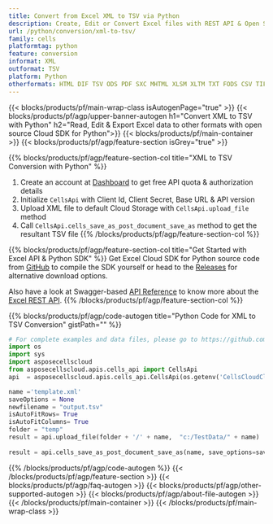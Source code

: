 ```yaml
---
title: Convert from Excel XML to TSV via Python 
description: Create, Edit or Convert Excel files with REST API & Open Source Python SDK
url: /python/conversion/xml-to-tsv/
family: cells
platformtag: python
feature: conversion
informat: XML
outformat: TSV
platform: Python
otherformats: HTML DIF TSV ODS PDF SXC MHTML XLSM XLTM TXT FODS CSV TIFF XLTX XLSB SVG 
---
```


{{< blocks/products/pf/main-wrap-class isAutogenPage="true" >}}
{{< blocks/products/pf/agp/upper-banner-autogen h1="Convert XML to TSV with Python" h2="Read, Edit & Export Excel data to other formats with open source Cloud SDK for Python">}}
{{< blocks/products/pf/main-container >}}
{{< blocks/products/pf/agp/feature-section isGrey="true" >}}

{{% blocks/products/pf/agp/feature-section-col title="XML to TSV Conversion with Python" %}}
1. Create an account at <a href="https://dashboard.aspose.cloud/">Dashboard</a> to get free API quota & authorization details
1. Initialize ```CellsApi``` with Client Id, Client Secret, Base URL & API version
1. Upload XML file to default Cloud Storage with ```CellsApi.upload_file``` method
1. Call ```CellsApi.cells_save_as_post_document_save_as``` method to get the resultant TSV file
{{% /blocks/products/pf/agp/feature-section-col %}}

{{% blocks/products/pf/agp/feature-section-col title="Get Started with Excel API & Python SDK" %}}
Get Excel Cloud SDK for Python source code from [GitHub](https://github.com/aspose-cells-cloud/aspose-cells-cloud-python) to compile the SDK yourself or head to the [Releases](https://releases.aspose.cloud/) for alternative download options. 

Also have a look at Swagger-based [API Reference](https://apireference.aspose.cloud/cells/) to know more about the [Excel REST API](https://products.aspose.cloud/cells/curl/).
{{% /blocks/products/pf/agp/feature-section-col %}}

{{% blocks/products/pf/agp/code-autogen title="Python Code for XML to TSV Conversion" gistPath="" %}}
```python
# For complete examples and data files, please go to https://github.com/aspose-cells-cloud/aspose-cells-cloud-python
import os
import sys
import asposecellscloud
from asposecellscloud.apis.cells_api import CellsApi
api  = asposecellscloud.apis.cells_api.CellsApi(os.getenv('CellsCloudClientId'), os.getenv('CellsCloudClientSecret'), "v3.0" ,os.getenv('CellsCloudApiBaseUrl'))

name ='template.xml'    
saveOptions = None
newfilename = "output.tsv"
isAutoFitRows= True
isAutoFitColumns= True
folder = "temp"
result = api.upload_file(folder + '/' + name,  "c:/TestData/" + name)
 
result = api.cells_save_as_post_document_save_as(name, save_options=saveOptions, newfilename=(folder +'/' + newfilename), is_auto_fit_rows=isAutoFitRows, is_auto_fit_columns=isAutoFitColumns, folder=folder)
```
{{% /blocks/products/pf/agp/code-autogen %}}
{{< /blocks/products/pf/agp/feature-section >}}
{{< blocks/products/pf/agp/faq-autogen >}}
{{< blocks/products/pf/agp/other-supported-autogen >}}
{{< blocks/products/pf/agp/about-file-autogen >}}
{{< /blocks/products/pf/main-container >}}
{{< /blocks/products/pf/main-wrap-class >}}